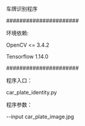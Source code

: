 车牌识别程序

######################

环境依赖:

OpenCV <= 3.4.2

Tensorflow 1.14.0

######################

程序入口：

car_plate_identity.py

程序参数：

--input car_plate_image.jpg
